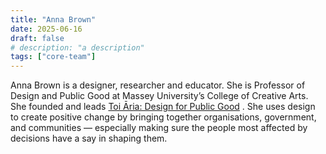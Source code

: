 ```yaml
---
title: "Anna Brown"
date: 2025-06-16
draft: false
# description: "a description"
tags: ["core-team"]
---
```


Anna Brown is a designer, researcher and educator. She is Professor of Design and Public Good at Massey University’s College of Creative Arts. She founded and leads [Toi Āria: Design for Public Good](https://www.toiaria.org/) . She uses design to create positive change by bringing together organisations, government, and communities — especially making sure the people most affected by decisions have a say in shaping them.
